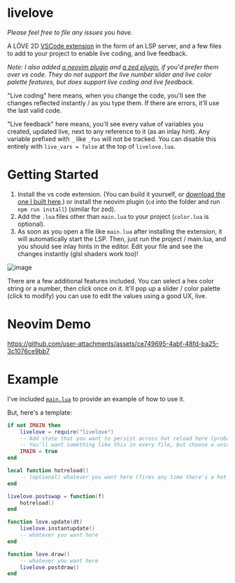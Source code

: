 # livelove

_Please feel free to file any issues you have._

A LÖVE 2D [VSCode extension](./livelove-lsp) in the form of an LSP server, and a few files to add to your project to enable live coding, and live feedback.

_Note: I also added [a neovim plugin](./livelove-nvim) and [a zed plugin](./livelove-zed), if you'd prefer them over vs code. They do not support the live number slider and live color palette features, but does support live coding and live feedback._

"Live coding" here means, when you change the code, you'll see the changes reflected instantly / as you type them. If there are errors, it'll use the last valid code.

"Live feedback" here means, you'll see every value of variables you created, updated live, next to any reference to it (as an inlay hint). Any variable prefixed with `_` like `_foo` will not be tracked. You can disable this entirely with `live_vars = false` at the top of `livelove.lua`.

# Getting Started

1. Install the vs code extension. (You can build it yourself, or [download the one I built here](https://github.com/jasonjmcghee/livelove/releases/).) or install the neovim plugin (`cd` into the folder and run `npm run install`) (similar for zed).
2. Add the `.lua` files other than `main.lua` to your project (`color.lua` is optional).
3. As soon as you open a file like `main.lua` after installing the extension, it will automatically start the LSP. Then, just run the project / main.lua, and you should see inlay hints in the editor. Edit your file and see the changes instantly (glsl shaders work too)!

![image](https://github.com/user-attachments/assets/3553a8ba-2bc7-4140-bf1f-1178079a70f2)

There are a few additional features included. You can select a hex color string or a number, then click once on it. It'll pop up a slider / color palette (click to modify) you can use to edit the values using a good UX, live.

# Neovim Demo

https://github.com/user-attachments/assets/ce749695-4abf-48fd-ba25-3c1076ce9bb7

# Example

I've included [`main.lua`](./main.lua) to provide an example of how to use it.

But, here's a template:

```lua
if not IMAIN then
    livelove = require("livelove")
    -- Add state that you want to persist across hot reload here (probably most everything)
    -- You'll want something like this in every file, but choose a unique variable each time.
    IMAIN = true
end

local function hotreload()
    -- (optional) whatever you want here (fires any time there's a hot reload)
end

livelove.postswap = function(f)
    hotreload()
end

function love.update(dt)
    livelove.instantupdate()
    -- whatever you want here
end

function love.draw()
    -- whatever you want here
    livelove.postdraw()
end
```
